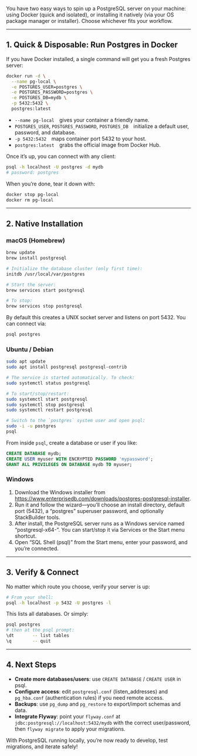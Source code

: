 You have two easy ways to spin up a PostgreSQL server on your machine: using Docker (quick and isolated), or installing it natively (via your OS package manager or installer). Choose whichever fits your workflow.

---

## 1. Quick & Disposable: Run Postgres in Docker

If you have Docker installed, a single command will get you a fresh Postgres server:

```bash
docker run -d \
  --name pg-local \
  -e POSTGRES_USER=postgres \
  -e POSTGRES_PASSWORD=postgres \
  -e POSTGRES_DB=mydb \
  -p 5432:5432 \
  postgres:latest
```

- `--name pg-local` gives your container a friendly name.  
- `POSTGRES_USER`, `POSTGRES_PASSWORD`, `POSTGRES_DB` initialize a default user, password, and database.  
- `-p 5432:5432` maps container port 5432 to your host.  
- `postgres:latest` grabs the official image from Docker Hub.

Once it’s up, you can connect with any client:

```bash
psql -h localhost -U postgres -d mydb
# password: postgres
```

When you’re done, tear it down with:

```bash
docker stop pg-local
docker rm pg-local
```

---

## 2. Native Installation

### macOS (Homebrew)

```bash
brew update
brew install postgresql

# Initialize the database cluster (only first time):
initdb /usr/local/var/postgres

# Start the server:
brew services start postgresql

# To stop:
brew services stop postgresql
```

By default this creates a UNIX socket server and listens on port 5432. You can connect via:

```bash
psql postgres
```

### Ubuntu / Debian

```bash
sudo apt update
sudo apt install postgresql postgresql-contrib

# The service is started automatically. To check:
sudo systemctl status postgresql

# To start/stop/restart:
sudo systemctl start postgresql
sudo systemctl stop postgresql
sudo systemctl restart postgresql

# Switch to the `postgres` system user and open psql:
sudo -i -u postgres
psql
```

From inside `psql`, create a database or user if you like:

```sql
CREATE DATABASE mydb;
CREATE USER myuser WITH ENCRYPTED PASSWORD 'mypassword';
GRANT ALL PRIVILEGES ON DATABASE mydb TO myuser;
```

### Windows

1. Download the Windows installer from https://www.enterprisedb.com/downloads/postgres-postgresql-installer.
2. Run it and follow the wizard—you’ll choose an install directory, default port (5432), a “postgres” superuser password, and optionally StackBuilder tools.
3. After install, the PostgreSQL server runs as a Windows service named “postgresql-x64-<version>”. You can start/stop it via Services or the Start menu shortcut.
4. Open “SQL Shell (psql)” from the Start menu, enter your password, and you’re connected.

---

## 3. Verify & Connect

No matter which route you choose, verify your server is up:

```bash
# From your shell:
psql -h localhost -p 5432 -U postgres -l
```

This lists all databases. Or simply:

```bash
psql postgres
# then at the psql prompt:
\dt       -- list tables
\q        -- quit
```

---

## 4. Next Steps

- **Create more databases/users**: use `CREATE DATABASE` / `CREATE USER` in psql.  
- **Configure access**: edit `postgresql.conf` (listen_addresses) and `pg_hba.conf` (authentication rules) if you need remote access.  
- **Backups**: use `pg_dump` and `pg_restore` to export/import schemas and data.  
- **Integrate Flyway**: point your `flyway.conf` at `jdbc:postgresql://localhost:5432/mydb` with the correct user/password, then `flyway migrate` to apply your migrations.

With PostgreSQL running locally, you’re now ready to develop, test migrations, and iterate safely!
